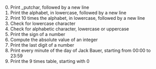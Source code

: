 0. Print _putchar, followed by a new line
1. Print the alphabet, in lowercase, followed by a new line
2. Print 10 times the alphabet, in lowercase, followed by a new line
3. Check for lowercase character
4. Check for alphabetic character, lowercase or uppercase
5. Print the sign of a number
6. Compute the absolute value of an integer
7. Print the last digit of a number
8. Print every minute of the day of Jack Bauer, starting from 00:00 to 23:59
9. Print the 9 times table, starting with 0
